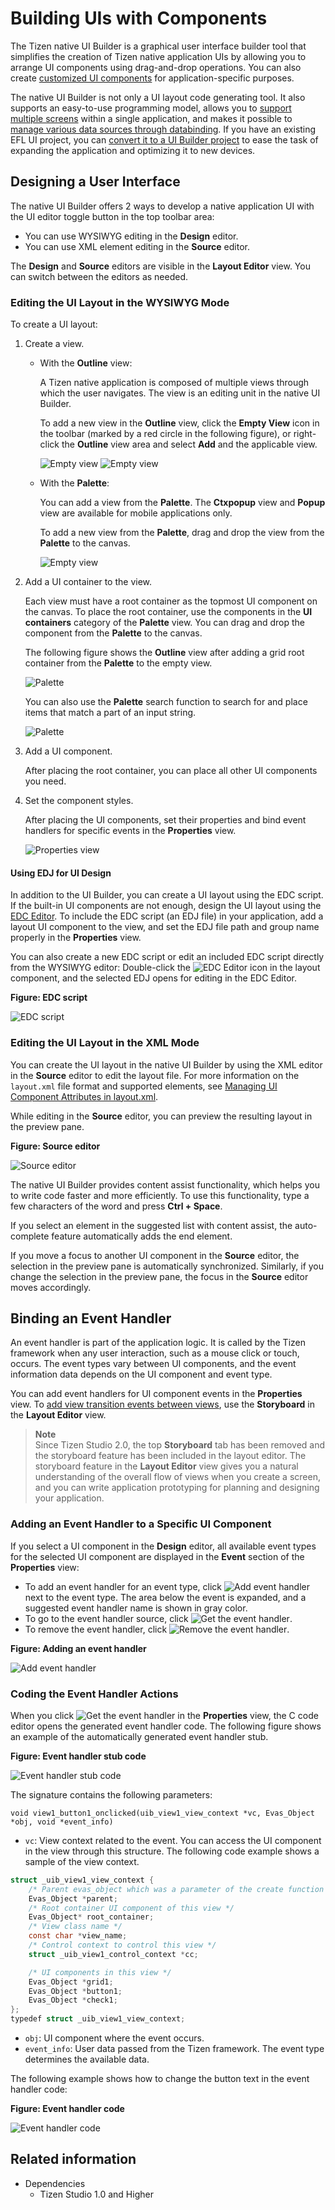 # Building UIs with Components

The Tizen native UI Builder is a graphical user interface builder tool that simplifies the creation of Tizen native application UIs by allowing you to arrange UI components using drag-and-drop operations. You can also create [customized UI components](custom-ui-component.md) for application-specific purposes.

The native UI Builder is not only a UI layout code generating tool. It also supports an easy-to-use programming model, allows you to [support multiple screens](multiple-screens.md) within a single application, and makes it possible to [manage various data sources through databinding](databind.md). If you have an existing EFL UI project, you can [convert it to a UI Builder project](convert-projects.md) to ease the task of expanding the application and optimizing it to new devices.

## Designing a User Interface

The native UI Builder offers 2 ways to develop a native application UI with the UI editor toggle button in the top toolbar area:

- You can use WYSIWYG editing in the **Design** editor.
- You can use XML element editing in the **Source** editor.

The **Design** and **Source** editors are visible in the **Layout Editor** view. You can switch between the editors as needed.

### Editing the UI Layout in the WYSIWYG Mode

To create a UI layout:

1. Create a view.

   - With the **Outline** view:

     A Tizen native application is composed of multiple views through which the user navigates. The view is an editing unit in the native UI Builder.

     To add a new view in the **Outline** view, click the **Empty View** icon in the toolbar (marked by a red circle in the following figure), or right-click the **Outline** view area and select **Add** and the applicable view.

     ![Empty view](./media/ui_builder_empty_view.png) ![Empty view](./media/ui_builder_empty_view2.png)

   - With the **Palette**:

     You can add a view from the **Palette**. The **Ctxpopup** view and **Popup** view are available for mobile applications only.

     To add a new view from the **Palette**, drag and drop the view from the **Palette** to the canvas.

     ![Empty view](./media/ui_builder_view_drag_and_drop.png)


2. Add a UI container to the view.

   Each view must have a root container as the topmost UI component on the canvas. To place the root container, use the components in the **UI containers** category of the **Palette** view. You can drag and drop the component from the **Palette** to the canvas.

   The following figure shows the **Outline** view after adding a grid root container from the **Palette** to the empty view.

   ![Palette](./media/ui_builder_palette.png)

   You can also use the **Palette** search function to search for and place items that match a part of an input string.

   ![Palette](./media/ui_builder_palette2.png)

3. Add a UI component.

   After placing the root container, you can place all other UI components you need.

4. Set the component styles.

   After placing the UI components, set their properties and bind event handlers for specific events in the **Properties** view.

   ![Properties view](./media/ui_builder_properties.png)

#### Using EDJ for UI Design

In addition to the UI Builder, you can create a UI layout using the EDC script. If the built-in UI components are not enough, design the UI layout using the [EDC Editor](../edc-editor.md). To include the EDC script (an EDJ file) in your application, add a layout UI component to the view, and set the EDJ file path and group name properly in the **Properties** view.

You can also create a new EDC script or edit an included EDC script directly from the WYSIWYG editor: Double-click the ![EDC Editor](./media/ui_builder_link_to_edc.png) icon in the layout component, and the selected EDJ opens for editing in the EDC Editor.

**Figure: EDC script**

![EDC script](./media/ui_builder_edj.png)

### Editing the UI Layout in the XML Mode

You can create the UI layout in the native UI Builder by using the XML editor in the **Source** editor to edit the layout file. For more information on the `layout.xml` file format and supported elements, see [Managing UI Component Attributes in layout.xml](component-attributes.md).

While editing in the **Source** editor, you can preview the resulting layout in the preview pane.

**Figure: Source editor**

![Source editor](./media/ui_builder_source_tab.png)

The native UI Builder provides content assist functionality, which helps you to write code faster and more efficiently. To use this functionality, type a few characters of the word and press **Ctrl + Space**.

If you select an element in the suggested list with content assist, the auto-complete feature automatically adds the end element.

If you move a focus to another UI component in the **Source** editor, the selection in the preview pane is automatically synchronized. Similarly, if you change the selection in the preview pane, the focus in the **Source** editor moves accordingly.

## Binding an Event Handler

An event handler is part of the application logic. It is called by the Tizen framework when any user interaction, such as a mouse click or touch, occurs. The event types vary between UI components, and the event information data depends on the UI component and event type.

You can add event handlers for UI component events in the **Properties** view. To [add view transition events between views](storyboard.md), use the **Storyboard** in the **Layout Editor** view.

> **Note**  
> Since Tizen Studio 2.0, the top **Storyboard** tab has been removed and the storyboard feature has been included in the layout editor. The storyboard feature in the **Layout Editor** view gives you a natural understanding of the overall flow of views when you create a screen, and you can write application prototyping for planning and designing your application.



### Adding an Event Handler to a Specific UI Component

If you select a UI component in the **Design** editor, all available event types for the selected UI component are displayed in the **Event** section of the **Properties** view:

- To add an event handler for an event type, click ![Add event handler](./media/ui_builder_add.png) next to the event type. The area below the event is expanded, and a suggested event handler name is shown in gray color.
- To go to the event handler source, click ![Get the event handler](./media/ui_builder_get.png).
- To remove the event handler, click ![Remove the event handler](./media/ui_builder_remove.png).

**Figure: Adding an event handler**

![Add event handler](./media/ui_builder_event_handler.png)

### Coding the Event Handler Actions

When you click ![Get the event handler](./media/ui_builder_get.png) in the **Properties** view, the C code editor opens the generated event handler code. The following figure shows an example of the automatically generated event handler stub.

**Figure: Event handler stub code**

![Event handler stub code](./media/ui_builder_event_handler_stub.png)

The signature contains the following parameters:

```
void view1_button1_onclicked(uib_view1_view_context *vc, Evas_Object *obj, void *event_info)
```

- `vc`: View context related to the event. You can access the UI component in the view through this structure. The following code example shows a sample of the view context.  
```csharp
struct _uib_view1_view_context {
    /* Parent evas_object which was a parameter of the create function */
    Evas_Object *parent;    
    /* Root container UI component of this view */
    Evas_Object* root_container;
    /* View class name */
    const char *view_name;
    /* Control context to control this view */
    struct _uib_view1_control_context *cc;

    /* UI components in this view */
    Evas_Object *grid1;
    Evas_Object *button1;
    Evas_Object *check1;
};
typedef struct _uib_view1_view_context;
```

- `obj`: UI component where the event occurs.
- `event_info`: User data passed from the Tizen framework. The event type determines the available data.

The following example shows how to change the button text in the event handler code:

**Figure: Event handler code**

![Event handler code](./media/ui_builder_event_handler_code.png)

## Related information
* Dependencies
  - Tizen Studio 1.0 and Higher
